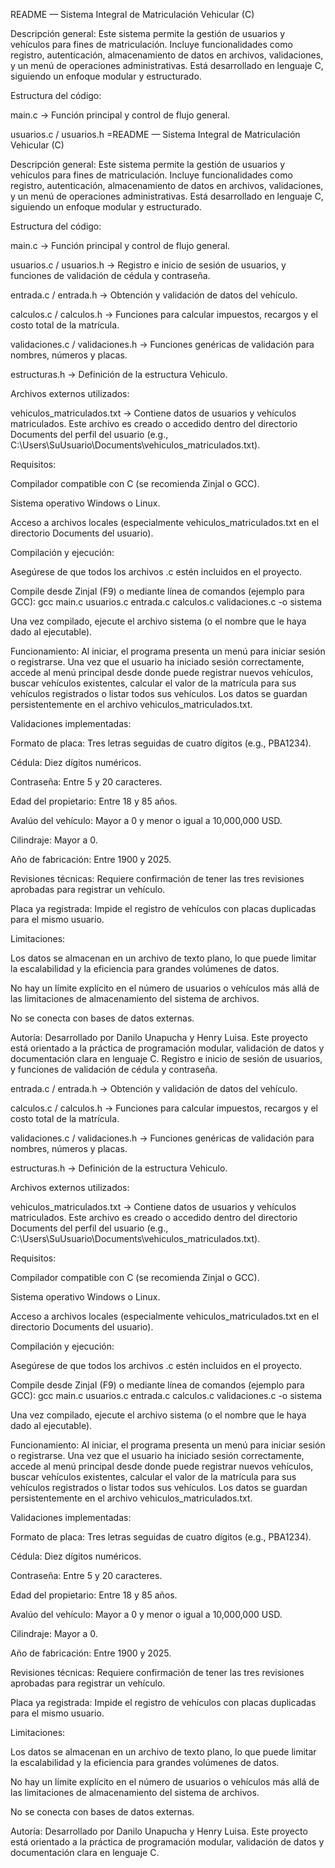 README — Sistema Integral de Matriculación Vehicular (C)

Descripción general:
Este sistema permite la gestión de usuarios y vehículos para fines de matriculación. Incluye funcionalidades como registro, autenticación, almacenamiento de datos en archivos, validaciones, y un menú de operaciones administrativas. Está desarrollado en lenguaje C, siguiendo un enfoque modular y estructurado.

Estructura del código:

main.c → Función principal y control de flujo general.

usuarios.c / usuarios.h =README — Sistema Integral de Matriculación Vehicular (C)

Descripción general:
Este sistema permite la gestión de usuarios y vehículos para fines de matriculación. Incluye funcionalidades como registro, autenticación, almacenamiento de datos en archivos, validaciones, y un menú de operaciones administrativas. Está desarrollado en lenguaje C, siguiendo un enfoque modular y estructurado.

Estructura del código:

main.c → Función principal y control de flujo general.

usuarios.c / usuarios.h → Registro e inicio de sesión de usuarios, y funciones de validación de cédula y contraseña.

entrada.c / entrada.h → Obtención y validación de datos del vehículo.

calculos.c / calculos.h → Funciones para calcular impuestos, recargos y el costo total de la matrícula.

validaciones.c / validaciones.h → Funciones genéricas de validación para nombres, números y placas.

estructuras.h → Definición de la estructura Vehiculo.

Archivos externos utilizados:

vehiculos_matriculados.txt → Contiene datos de usuarios y vehículos matriculados. Este archivo es creado o accedido dentro del directorio Documents del perfil del usuario (e.g., C:\Users\SuUsuario\Documents\vehiculos_matriculados.txt).

Requisitos:

Compilador compatible con C (se recomienda ZinjaI o GCC).

Sistema operativo Windows o Linux.

Acceso a archivos locales (especialmente vehiculos_matriculados.txt en el directorio Documents del usuario).

Compilación y ejecución:

Asegúrese de que todos los archivos .c estén incluidos en el proyecto.

Compile desde ZinjaI (F9) o mediante línea de comandos (ejemplo para GCC):
gcc main.c usuarios.c entrada.c calculos.c validaciones.c -o sistema

Una vez compilado, ejecute el archivo sistema (o el nombre que le haya dado al ejecutable).

Funcionamiento:
Al iniciar, el programa presenta un menú para iniciar sesión o registrarse. Una vez que el usuario ha iniciado sesión correctamente, accede al menú principal desde donde puede registrar nuevos vehículos, buscar vehículos existentes, calcular el valor de la matrícula para sus vehículos registrados o listar todos sus vehículos. Los datos se guardan persistentemente en el archivo vehiculos_matriculados.txt.

Validaciones implementadas:

Formato de placa: Tres letras seguidas de cuatro dígitos (e.g., PBA1234).

Cédula: Diez dígitos numéricos.

Contraseña: Entre 5 y 20 caracteres.

Edad del propietario: Entre 18 y 85 años.

Avalúo del vehículo: Mayor a 0 y menor o igual a 10,000,000 USD.

Cilindraje: Mayor a 0.

Año de fabricación: Entre 1900 y 2025.

Revisiones técnicas: Requiere confirmación de tener las tres revisiones aprobadas para registrar un vehículo.

Placa ya registrada: Impide el registro de vehículos con placas duplicadas para el mismo usuario.

Limitaciones:

Los datos se almacenan en un archivo de texto plano, lo que puede limitar la escalabilidad y la eficiencia para grandes volúmenes de datos.

No hay un límite explícito en el número de usuarios o vehículos más allá de las limitaciones de almacenamiento del sistema de archivos.

No se conecta con bases de datos externas.

Autoría:
Desarrollado por Danilo Unapucha y Henry Luisa. Este proyecto está orientado a la práctica de programación modular, validación de datos y documentación clara en lenguaje C. Registro e inicio de sesión de usuarios, y funciones de validación de cédula y contraseña.

entrada.c / entrada.h → Obtención y validación de datos del vehículo.

calculos.c / calculos.h → Funciones para calcular impuestos, recargos y el costo total de la matrícula.

validaciones.c / validaciones.h → Funciones genéricas de validación para nombres, números y placas.

estructuras.h → Definición de la estructura Vehiculo.

Archivos externos utilizados:

vehiculos_matriculados.txt → Contiene datos de usuarios y vehículos matriculados. Este archivo es creado o accedido dentro del directorio Documents del perfil del usuario (e.g., C:\Users\SuUsuario\Documents\vehiculos_matriculados.txt).

Requisitos:

Compilador compatible con C (se recomienda ZinjaI o GCC).

Sistema operativo Windows o Linux.

Acceso a archivos locales (especialmente vehiculos_matriculados.txt en el directorio Documents del usuario).

Compilación y ejecución:

Asegúrese de que todos los archivos .c estén incluidos en el proyecto.

Compile desde ZinjaI (F9) o mediante línea de comandos (ejemplo para GCC):
gcc main.c usuarios.c entrada.c calculos.c validaciones.c -o sistema

Una vez compilado, ejecute el archivo sistema (o el nombre que le haya dado al ejecutable).

Funcionamiento:
Al iniciar, el programa presenta un menú para iniciar sesión o registrarse. Una vez que el usuario ha iniciado sesión correctamente, accede al menú principal desde donde puede registrar nuevos vehículos, buscar vehículos existentes, calcular el valor de la matrícula para sus vehículos registrados o listar todos sus vehículos. Los datos se guardan persistentemente en el archivo vehiculos_matriculados.txt.

Validaciones implementadas:

Formato de placa: Tres letras seguidas de cuatro dígitos (e.g., PBA1234).

Cédula: Diez dígitos numéricos.

Contraseña: Entre 5 y 20 caracteres.

Edad del propietario: Entre 18 y 85 años.

Avalúo del vehículo: Mayor a 0 y menor o igual a 10,000,000 USD.

Cilindraje: Mayor a 0.

Año de fabricación: Entre 1900 y 2025.

Revisiones técnicas: Requiere confirmación de tener las tres revisiones aprobadas para registrar un vehículo.

Placa ya registrada: Impide el registro de vehículos con placas duplicadas para el mismo usuario.

Limitaciones:

Los datos se almacenan en un archivo de texto plano, lo que puede limitar la escalabilidad y la eficiencia para grandes volúmenes de datos.

No hay un límite explícito en el número de usuarios o vehículos más allá de las limitaciones de almacenamiento del sistema de archivos.

No se conecta con bases de datos externas.

Autoría:
Desarrollado por Danilo Unapucha y Henry Luisa. Este proyecto está orientado a la práctica de programación modular, validación de datos y documentación clara en lenguaje C.
